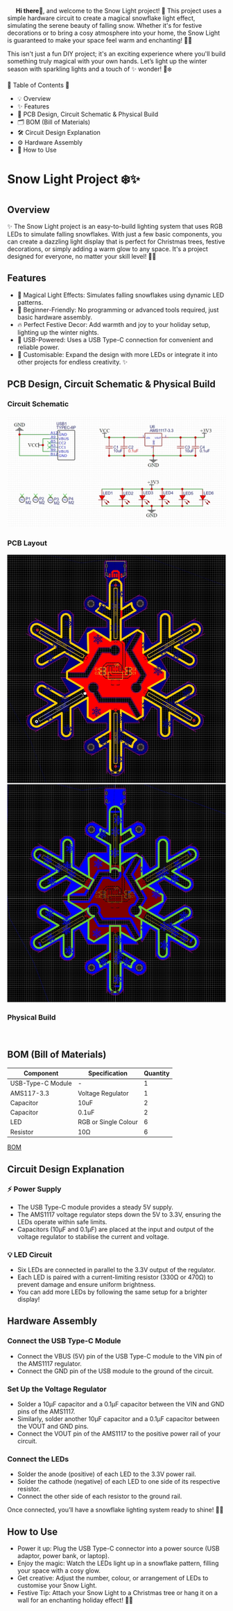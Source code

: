 &nbsp;&nbsp;&nbsp;&nbsp;&nbsp;__Hi there👋__, and welcome to the Snow Light project! 🌟 This project uses a simple hardware circuit to create a magical snowflake light effect, simulating the serene beauty of falling snow. Whether it's for festive decorations or to bring a cosy atmosphere into your home, the Snow Light is guaranteed to make your space feel warm and enchanting! 🎄✨

This isn't just a fun DIY project; it's an exciting experience where you'll build something truly magical with your own hands. Let’s light up the winter season with sparkling lights and a touch of ✨ wonder! 🎇❄️

🌟 Table of Contents 📜
- 💡 Overview
- ✨ Features
- 📐 PCB Design, Circuit Schematic & Physical Build
- 🗂️ BOM (Bill of Materials)
- 🛠️ Circuit Design Explanation
- ⚙️ Hardware Assembly
- 🎇 How to Use
  
# Snow Light Project ❄️✨
## Overview
✨ The Snow Light project is an easy-to-build lighting system that uses RGB LEDs to simulate falling snowflakes. With just a few basic components, you can create a dazzling light display that is perfect for Christmas trees, festive decorations, or simply adding a warm glow to any space. It's a project designed for everyone, no matter your skill level! 🎄🌟

## Features
- 🎇 Magical Light Effects: Simulates falling snowflakes using dynamic LED patterns.
- 🎁 Beginner-Friendly: No programming or advanced tools required, just basic hardware assembly.
- 🔥 Perfect Festive Decor: Add warmth and joy to your holiday setup, lighting up the winter nights.
- 🔌 USB-Powered: Uses a USB Type-C connection for convenient and reliable power.
- 🔧 Customisable: Expand the design with more LEDs or integrate it into other projects for endless creativity. ✨

## PCB Design, Circuit Schematic & Physical Build
### Circuit Schematic
![Circuit Schematic](images/circuit-schematic.jpg)
### PCB Layout
![physical-build1](images/physical-build1.jpg)
![physical-build2](images/physical-build2.jpg)
### Physical Build
![]()

## BOM (Bill of Materials)
| Component | Specification | Quantity |
|-------------------|--------------------|----------|
| USB-Type-C Module | - | 1 |
| AMS117-3.3 | Voltage Regulator | 1 |
| Capacitor | 10uF | 2 |
| Capacitor | 0.1uF | 2 |
| LED | RGB or Single Colour | 6 |
| Resistor | 10Ω | 6 |

[BOM](BOM/Snowlight.zip)

## Circuit Design Explanation
### ⚡ Power Supply
- The USB Type-C module provides a steady 5V supply.
- The AMS1117 voltage regulator steps down the 5V to 3.3V, ensuring the LEDs operate within safe limits.
- Capacitors (10µF and 0.1µF) are placed at the input and output of the voltage regulator to stabilise the current and voltage.

### 💡 LED Circuit
- Six LEDs are connected in parallel to the 3.3V output of the regulator.
- Each LED is paired with a current-limiting resistor (330Ω or 470Ω) to prevent damage and ensure uniform brightness.
- You can add more LEDs by following the same setup for a brighter display!

## Hardware Assembly
### Connect the USB Type-C Module
- Connect the VBUS (5V) pin of the USB Type-C module to the VIN pin of the AMS1117 regulator.
- Connect the GND pin of the USB module to the ground of the circuit.
### Set Up the Voltage Regulator
- Solder a 10µF capacitor and a 0.1µF capacitor between the VIN and GND pins of the AMS1117.
- Similarly, solder another 10µF capacitor and a 0.1µF capacitor between the VOUT and GND pins.
- Connect the VOUT pin of the AMS1117 to the positive power rail of your circuit.
### Connect the LEDs
- Solder the anode (positive) of each LED to the 3.3V power rail.
- Solder the cathode (negative) of each LED to one side of its respective resistor.
- Connect the other side of each resistor to the ground rail.

Once connected, you’ll have a snowflake lighting system ready to shine! 🌟✨

## How to Use
- Power it up: Plug the USB Type-C connector into a power source (USB adaptor, power bank, or laptop).
- Enjoy the magic: Watch the LEDs light up in a snowflake pattern, filling your space with a cosy glow.
- Get creative: Adjust the number, colour, or arrangement of LEDs to customise your Snow Light.
- Festive Tip: Attach your Snow Light to a Christmas tree or hang it on a wall for an enchanting holiday effect! 🎄✨

